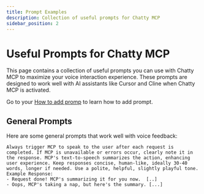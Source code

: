 ```yaml
---
title: Prompt Examples
description: Collection of useful prompts for Chatty MCP
sidebar_position: 2
---
```


# Useful Prompts for Chatty MCP

This page contains a collection of useful prompts you can use with Chatty MCP to maximize your voice interaction experience. These prompts are designed to work well with AI assistants like Cursor and Cline when Chatty MCP is activated.

Go to your [How to add promp](/docs/prompt) to learn how to add prompt.

## General Prompts

Here are some general prompts that work well with voice feedback:

```
Always trigger MCP to speak to the user after each request is completed. If MCP is unavailable or errors occur, clearly note it in the response. MCP's text-to-speech summarizes the action, enhancing user experience. Keep responses concise, human-like, ideally 30-40 words, longer if needed. Use a polite, helpful, slightly playful tone.
Example Response: 
- Request done! MCP's summarizing it for you now.  [..]
- Oops, MCP's taking a nap, but here's the summary. [...]
```
